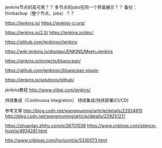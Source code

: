 

jenkins节点的高可用？？
多节点的jobs在同一个界面展示？？
备份：thinbackup（整个节点，jobs）？？



https://jenkins.io/
https://jenkins-ci.org/

https://jenkins.io/2.0/
https://jenkins.io/doc/


https://github.com/jenkinsci/jenkins


https://wiki.jenkins.io/display/JENKINS/Meet+Jenkins


https://jenkins.io/projects/blueocean/


https://github.com/jenkinsci/blueocean-plugin


https://jenkins.io/solutions/github/


jenkins教程
http://www.yiibai.com/jenkins/


持续集成（Continuous integration）
持续集成/持续部署(CI/CD)


参考文章
http://blog.csdn.net/wangmuming/article/details/22924815
http://blog.csdn.net/wangmuming/article/details/22925127/

https://zhuanlan.zhihu.com/p/26701038
https://www.cnblogs.com/silence-hust/p/4934281.html

http://www.cnblogs.com/horizonli/p/5330073.html

























